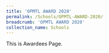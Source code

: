 ```yaml
---
title: 'OPMTL AWARD 2020'
permalink: /Schools/OPMTL-AWARD-2020/
breadcrumb: 'OPMTL AWARD 2020'
collection_name: Schools
---
```

<div>
This is Awardees Page.
</div>
